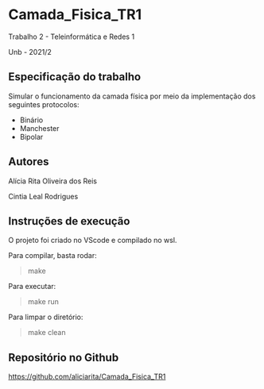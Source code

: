 # Camada_Fisica_TR1

Trabalho 2 - Teleinformática e Redes 1 

Unb - 2021/2

## Especificação do trabalho

Simular o funcionamento da camada física por meio da implementação dos seguintes protocolos:
- Binário
- Manchester
- Bipolar

## Autores

Alícia Rita Oliveira dos Reis

Cintia Leal Rodrigues

## Instruções de execução

O projeto foi criado no VScode e compilado no wsl. 

Para compilar, basta rodar:
> make

Para executar:
> make run

Para limpar o diretório:
> make clean

## Repositório no Github
https://github.com/aliciarita/Camada_Fisica_TR1
